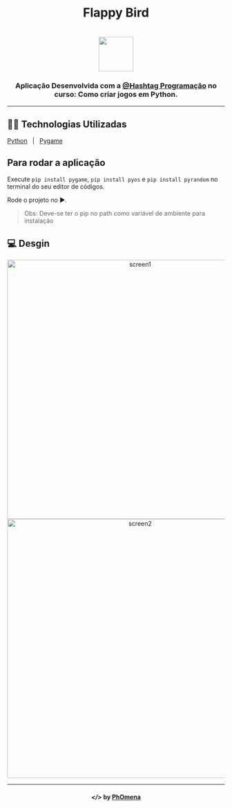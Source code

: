 <h1 align="center">Flappy Bird</h1>
<h1 align="center"><img width="80" src="https://imgur.com/EpQNGLE.png"></h1>
  
<h3 align="center">Aplicação Desenvolvida com a <a href="">@Hashtag Programação</a> no curso: Como criar jogos em Python.</h2>

---

## 👨‍💻 Technologias Utilizadas
<p display="block" align="left">
  <a href="https://www.python.org/">Python</a>&nbsp;&nbsp;&nbsp;|&nbsp;&nbsp;
  <a href="https://www.pygame.org/news">Pygame</a>
</p>

## Para rodar a aplicação

Execute ```pip install pygame```, ```pip install pyos``` e ```pip install pyrandom``` no terminal do seu editor de códigos.

Rode  o projeto no ▶️.

> Obs: Deve-se ter o pip no path como variável de ambiente para instalação
  
## 💻 Desgin
<p align="center">
<img width="600" src="./assets/desk1.PNG" alt="screen1">  
<img width="600" src="./assets/desk2.PNG" alt="screen2">  
</p>

---  

<h4 align="center"> <em>&lt;/&gt;</em> by <a href="https://github.com/PhOmena" target="_blank">PhOmena</a></h4>
